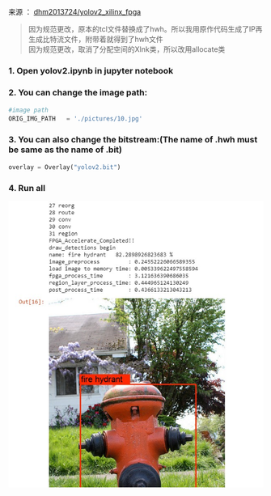来源 ： [dhm2013724/yolov2_xilinx_fpga](https://github.com/dhm2013724/yolov2_xilinx_fpga)  

> 因为规范更改，原本的tcl文件替换成了hwh。所以我用原作代码生成了IP再生成比特流文件，附带着就得到了hwh文件<br/>
> 因为规范更改，取消了分配空间的Xlnk类，所以改用allocate类

### 1.  Open yolov2.ipynb in jupyter notebook
### 2. You can change the image path:  
```python
#image path
ORIG_IMG_PATH   = './pictures/10.jpg'
```
### 3. You can also change the bitstream:(The name of .hwh must be same as the name of .bit)  
```python
overlay = Overlay("yolov2.bit")
```
### 4. Run all  
 
![image1](https://github.com/qing-2/PYNQ-YOLOv2/blob/master/output.jpg)

